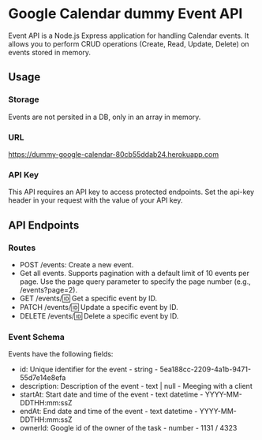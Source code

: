 # Google Calendar dummy Event API

Event API is a Node.js Express application for handling Calendar events.
It allows you to perform CRUD operations (Create, Read, Update, Delete) on events stored in memory.

## Usage

### Storage

Events are not persited in a DB, only in an array in memory.

### URL

https://dummy-google-calendar-80cb55ddab24.herokuapp.com

### API Key

This API requires an API key to access protected endpoints. Set the api-key header in your request with the value of your API key.

## API Endpoints

### Routes

- POST /events: Create a new event.
- Get all events. Supports pagination with a default limit of 10 events per page. Use the page query parameter to specify the page number (e.g., /events?page=2).
- GET /events/:id: Get a specific event by ID.
- PATCH /events/:id: Update a specific event by ID.
- DELETE /events/:id: Delete a specific event by ID.

### Event Schema

Events have the following fields:

- id: Unique identifier for the event - string - 5ea188cc-2209-4a1b-9471-55d7e14e8efa
- description: Description of the event - text | null - Meeging with a client
- startAt: Start date and time of the event - text datetime - YYYY-MM-DDTHH:mm:ssZ
- endAt: End date and time of the event - text datetime - YYYY-MM-DDTHH:mm:ssZ
- ownerId: Google id of the owner of the task - number - 1131 / 4323
